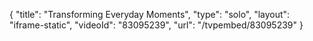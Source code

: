 {
    "title": "Transforming Everyday Moments",
    "type": "solo",
    "layout": "iframe-static",
    "videoId": "83095239",
    "url": "\/tvpembed\/83095239"
}